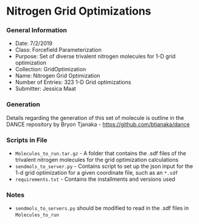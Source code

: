 # Nitrogen Grid Optimizations

### General Information
 - Date: 7/2/2019
 - Class: Forcefield Parameterization
 - Purpose: Set of diverse trivalent nitrogen molecules for 1-D grid optimization
 - Collection: GridOptimization
 - Name: Nitrogen Grid Optimization
 - Number of Entries: 323 1-D Grid optimizations
 - Submitter: Jessica Maat

### Generation
Details regarding the generation of this set of molecule is outline in the DANCE repository by Bryon Tjanaka - https://github.com/btjanaka/dance


### Scripts in File
 - `Molecules_to_run.tar.gz` - A folder that contains the .sdf files of the trivalent nitrogen molecules for the grid optimization calculations
 - `sendmols_to_server.py` - Contains script to set up the json input for the 1-d grid optimization for a given coordinate file, such as an `*.sdf`
 - `requirements.txt` - Contains the installments and versions used

### Notes
 - `sendmols_to_servers.py` should be modified to read in the .sdf files in `Molecules_to_run`

